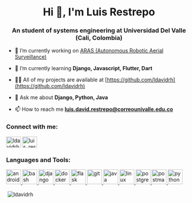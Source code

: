 <h1 align="center">Hi 👋, I'm Luis Restrepo</h1>
<h3 align="center">An student of systems engineering at Universidad Del Valle (Cali, Colombia)</h3>

- 🔭 I’m currently working on [ARAS (Autonomous Robotic Aerial Surveillance)](http://bluearas.com/es/inicio/)

- 🌱 I’m currently learning **Django, Javascript, Flutter, Dart**

- 👨‍💻 All of my projects are available at [https://github.com/ldavidrh](https://github.com/ldavidrh)

- 💬 Ask me about **Django, Python, Java**

- 📫 How to reach me **luis.david.restrepo@correounivalle.edu.co**

<h3 align="left">Connect with me:</h3>
<p align="left">
<a href="https://linkedin.com/in/ldavidrh" target="blank"><img align="center" src="https://cdn.jsdelivr.net/npm/simple-icons@3.0.1/icons/linkedin.svg" alt="ldavidrh" height="30" width="40" /></a>
<a href="https://instagram.com/luis_restrepo95" target="blank"><img align="center" src="https://cdn.jsdelivr.net/npm/simple-icons@3.0.1/icons/instagram.svg" alt="luis_restrepo95" height="30" width="40" /></a>
</p>

<h3 align="left">Languages and Tools:</h3>
<p align="left"> <a href="https://developer.android.com" target="_blank"> <img src="https://devicons.github.io/devicon/devicon.git/icons/android/android-original-wordmark.svg" alt="android" width="40" height="40"/> </a> <a href="https://www.gnu.org/software/bash/" target="_blank"> <img src="https://www.vectorlogo.zone/logos/gnu_bash/gnu_bash-icon.svg" alt="bash" width="40" height="40"/> </a> <a href="https://www.djangoproject.com/" target="_blank"> <img src="https://devicons.github.io/devicon/devicon.git/icons/django/django-original.svg" alt="django" width="40" height="40"/> </a> <a href="https://www.docker.com/" target="_blank"> <img src="https://devicons.github.io/devicon/devicon.git/icons/docker/docker-original-wordmark.svg" alt="docker" width="40" height="40"/> </a> <a href="https://flask.palletsprojects.com/" target="_blank"> <img src="https://www.vectorlogo.zone/logos/pocoo_flask/pocoo_flask-icon.svg" alt="flask" width="40" height="40"/> </a> <a href="https://git-scm.com/" target="_blank"> <img src="https://www.vectorlogo.zone/logos/git-scm/git-scm-icon.svg" alt="git" width="40" height="40"/> </a> <a href="https://www.java.com" target="_blank"> <img src="https://devicons.github.io/devicon/devicon.git/icons/java/java-original-wordmark.svg" alt="java" width="40" height="40"/> </a> <a href="https://www.linux.org/" target="_blank"> <img src="https://devicons.github.io/devicon/devicon.git/icons/linux/linux-original.svg" alt="linux" width="40" height="40"/> </a> <a href="https://www.postgresql.org" target="_blank"> <img src="https://devicons.github.io/devicon/devicon.git/icons/postgresql/postgresql-original-wordmark.svg" alt="postgresql" width="40" height="40"/> </a> <a href="https://postman.com" target="_blank"> <img src="https://www.vectorlogo.zone/logos/getpostman/getpostman-icon.svg" alt="postman" width="40" height="40"/> </a> <a href="https://www.python.org" target="_blank"> <img src="https://devicons.github.io/devicon/devicon.git/icons/python/python-original.svg" alt="python" width="40" height="40"/> </a> </p>

<p>&nbsp;<img align="center" src="https://github-readme-stats.vercel.app/api?username=ldavidrh&show_icons=true&locale=es" alt="ldavidrh" /></p>

